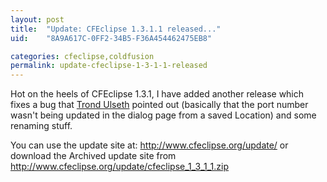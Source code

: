 ```yaml
---
layout: post
title:  "Update: CFEclipse 1.3.1.1 released..."
uid:	"8A9A617C-0FF2-34B5-F36A454462475EB8"

categories: cfeclipse,coldfusion
permalink: update-cfeclipse-1-3-1-1-released
---
```

Hot on the heels of CFEclipse 1.3.1, I have added another release which fixes a bug that <a href="http://trond.ulseth.no">Trond Ulseth</a> pointed out (basically that the port number wasn't being updated in the dialog page from a saved Location) and some renaming stuff.

You can use the update site at: http://www.cfeclipse.org/update/ or download the Archived update site from <a href="http://www.cfeclipse.org/update/cfeclipse_1_3_1_1.zip">http://www.cfeclipse.org/update/cfeclipse_1_3_1_1.zip</a>